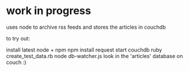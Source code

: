 # work in progress

uses node to archive rss feeds and stores the articles in couchdb

to try out:

install latest node + npm
npm install request
start couchdb
ruby create_test_data.rb
node db-watcher.js
look in the 'articles' database on couch :)